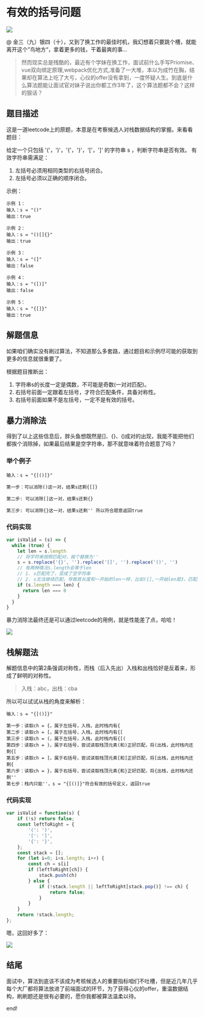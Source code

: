 # 有效的括号问题

![](https://cdn.maxlasting.com/doc-assets/202208231340328.jpg)

@ 金三（九）银四（十），又到了换工作的最佳时机，我幻想着只要跳个槽，就能离开这个”鸟地方“，拿着更多的钱，干着最爽的事...

> 然而现实总是残酷的，最近有个学妹在换工作，面试前什么手写Priomise、vue双向绑定原理,webpack优化方式,准备了一大堆，本以为成竹在胸，结果却在算法上吃了大亏，心仪的offer没有拿到，一度怀疑人生。到底是什么算法题能让面试官对妹子说出你都工作3年了，这个算法题都不会？这样的狠话？

## 题目描述

这是一道leetcode上的原题，本意是在考察候选人对栈数据结构的掌握。来看看题目：

给定一个只包括 '('，')'，'{'，'}'，'['，']' 的字符串 s ，判断字符串是否有效。 有效字符串需满足：

1. 左括号必须用相同类型的右括号闭合。
2. 左括号必须以正确的顺序闭合。

示例：

```
示例 1：
输入：s = "()"
输出：true

示例 2：
输入：s = "()[]{}"
输出：true

示例 3：
输入：s = "(]"
输出：false

示例 4：
输入：s = "([)]"
输出：false

示例 5：
输入：s = "{[]}"
输出：true
```

## 解题信息

如果咱们确实没有刷过算法，不知道那么多套路，通过题目和示例尽可能的获取到更多的信息就很重要了。

根据题目推断出：

1. 字符串s的长度一定是偶数，不可能是奇数(一对对匹配)。
2. 右括号前面一定跟着左括号，才符合匹配条件，具备对称性。
3. 右括号前面如果不是左括号，一定不是有效的括号。

## 暴力消除法

得到了以上这些信息后，胖头鱼想既然是[]、{}、()成对的出现，我能不能把他们都挨个消除掉，如果最后结果是空字符串，那不就意味着符合题意了吗？

### 举个例子

```
输入：s = "{[()]}"

第一步：可以消除()这一对，结果s还剩{[]}

第二步: 可以消除[]这一对，结果s还剩{}

第三步: 可以消除{}这一对，结果s还剩'' 所以符合题意返回true
```

### 代码实现

```js
var isValid = (s) => {
  while (true) {
    let len = s.length
    // 将字符串按照匹配对，挨个替换为''
    s = s.replace('{}', '').replace('[]', '').replace('()', '')
    // 有两种情况s.length会等于len
    // 1. s匹配完了，变成了空字符串
    // 2. s无法继续匹配，导致其长度和一开始的len一样，比如({],一开始len是3，匹配完还是3，说明不用继续匹配了，结果就是false
    if (s.length === len) {
      return len === 0
    }
  }
}
```

暴力消除法最终还是可以通过leetcode的用例，就是性能差了点，哈哈！

![](https://cdn.maxlasting.com/doc-assets/202208231329964.png)

## 栈解题法

解题信息中的第2条强调对称性，而栈（后入先出）入栈和出栈恰好是反着来，形成了鲜明的对称性。

> 入栈：abc，出栈：cba

所以可以试试从栈的角度来解析：

```
输入：s = "{[()]}"

第一步：读取ch = {，属于左括号，入栈，此时栈内有{
第二步：读取ch = [，属于左括号，入栈，此时栈内有{[
第三步：读取ch = (，属于左括号，入栈，此时栈内有{[(
第四步：读取ch = )，属于右括号，尝试读取栈顶元素(和)正好匹配，将(出栈，此时栈内还剩{[
第五步：读取ch = ]，属于右括号，尝试读取栈顶元素[和]正好匹配，将[出栈，此时栈内还剩{
第六步：读取ch = }，属于右括号，尝试读取栈顶元素{和}正好匹配，将{出栈，此时栈内还剩''
第七步：栈内只能''，s = "{[()]}"符合有效的括号定义，返回true
```

### 代码实现

```js
var isValid = function(s) {
    if (!s) return false;
    const leftToRight = {
        '(': ')',
        '[': ']',
        '{': '}',
    };
    const stack = [];
    for (let i=0; i<s.length; i++) {
        const ch = s[i]
        if (leftToRight[ch]) {
            stack.push(ch)
        } else {
            if (!stack.length || leftToRight[stack.pop()] !== ch) {
                return false;
            }
        }
    }
    return !stack.length;
};
```

嗯，这回好多了：

![](https://cdn.maxlasting.com/doc-assets/202208231337721.png)

## 结尾

面试中，算法到底该不该成为考核候选人的重要指标咱们不吐槽，但是近几年几乎每个大厂都将算法放进了前端面试的环节，为了获得心仪的offer，重温数据结构，刷刷题还是很有必要的，愿你我都被算法温柔以待。

end!
